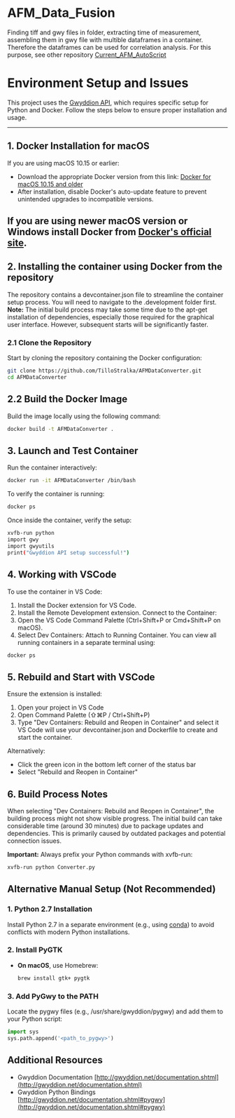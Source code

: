 # AFM_Data_Fusion
Finding tiff and gwy files in folder, extracting time of measurement, assembling  them in gwy file with multible dataframes in a container. Therefore the dataframes can be used for correlation analysis. For this purpose, see other repository [Current_AFM_AutoScript]( https://github.com/TilloStralka/Current_AFM_AutoScript)

# Environment Setup and Issues

This project uses the [Gwyddion API](http://gwyddion.net/documentation.shtml), which requires specific setup for Python and Docker. Follow the steps below to ensure proper installation and usage.

---

## **1. Docker Installation for macOS**

If you are using macOS 10.15 or earlier:
- Download the appropriate Docker version from this link:
  [Docker for macOS 10.15 and older](https://desktop.docker.com/mac/main/amd64/93002/Docker.dmg)
- After installation, disable Docker's auto-update feature to prevent unintended upgrades to incompatible versions.

If you are using newer macOS version or Windows install Docker from [Docker's official site](https://www.docker.com/).
---

## **2. Installing the container using Docker from the repository**

The repository contains a devcontainer.json file to streamline the container setup process. You will need to navigate to the .development folder first.
**Note:** The initial build process may take some time due to the apt-get installation of dependencies, especially those required for the graphical user interface. However, subsequent starts will be significantly faster.

### **2.1 Clone the Repository**
Start by cloning the repository containing the Docker configuration:
```bash
git clone https://github.com/TilloStralka/AFMDataConverter.git
cd AFMDataConverter
```

## **2.2 Build the Docker Image**
Build the image locally using the following command:

```bash
docker build -t AFMDataConverter .
```

## **3. Launch and Test Container**
Run the container interactively:
```bash
docker run -it AFMDataConverter /bin/bash
```

To verify the container is running:
```bash
docker ps
```

Once inside the container, verify the setup:

```bash
xvfb-run python
import gwy
import gwyutils
print("Gwyddion API setup successful!")
```

## **4. Working with VSCode**
To use the container in VS Code:
1. Install the Docker extension for VS Code.
2. Install the Remote Development extension.
Connect to the Container:
1. Open the VS Code Command Palette (Ctrl+Shift+P or Cmd+Shift+P on macOS).
2. Select Dev Containers: Attach to Running Container.
You can view all running containers in a separate terminal using:
```bash
docker ps
```

## **5. Rebuild and Start with VSCode**
Ensure the extension is installed:
1. Open your project in VS Code
2. Open Command Palette (⇧⌘P / Ctrl+Shift+P)
3. Type "Dev Containers: Rebuild and Reopen in Container" and select it
VS Code will use your devcontainer.json and Dockerfile to create and start the container.

Alternatively:
- Click the green icon in the bottom left corner of the status bar
- Select "Rebuild and Reopen in Container"

## **6. Build Process Notes**
When selecting "Dev Containers: Rebuild and Reopen in Container", the building process might not show visible progress. The initial build can take considerable time (around 30 minutes) due to package updates and dependencies. This is primarily caused by outdated packages and potential connection issues.

**Important:** Always prefix your Python commands with xvfb-run:
```bash
xvfb-run python Converter.py
```

## **Alternative Manual Setup (Not Recommended)**

### **1. Python 2.7 Installation**
Install Python 2.7 in a separate environment (e.g., using [conda](https://docs.conda.io/)) to avoid conflicts with modern Python installations.

### **2. Install PyGTK**
- **On macOS**, use Homebrew:
  ```bash
  brew install gtk+ pygtk
  ```

### **3. Add PyGwy to the PATH**
Locate the pygwy files (e.g., /usr/share/gwyddion/pygwy) and add them to your Python script:

```python
import sys
sys.path.append('<path_to_pygwy>')
```

## **Additional Resources**
- Gwyddion Documentation
  [http://gwyddion.net/documentation.shtml](http://gwyddion.net/documentation.shtml)
- Gwyddion Python Bindings
  [http://gwyddion.net/documentation.shtml#pygwy](http://gwyddion.net/documentation.shtml#pygwy)
